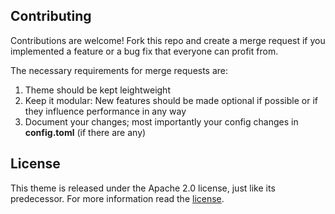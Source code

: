 ## Contributing 

Contributions are welcome! Fork this repo and create a merge request if you implemented a feature or a bug fix that everyone can profit from. 

The necessary requirements for merge requests are:
1. Theme should be kept leightweight
2. Keep it modular: New features should be made optional if possible or if they influence performance in any way
3. Document your changes; most importantly your config changes in **config.toml** (if there are any)

## License

This theme is released under the Apache 2.0 license, just like its predecessor. For more information read the [license](https://github.com/kdevo/osprey-delight/blob/master/LICENSE.md).